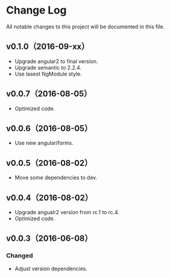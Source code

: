 # Change Log
All notable changes to this project will be documented in this file.

## v0.1.0（2016-09-xx）

- Upgrade angular2 to final version.
- Upgrade semantic to 2.2.4.
- Use lasest NgModule style. 

## v0.0.7（2016-08-05）

- Optimized code.

## v0.0.6（2016-08-05）

- Use new angular/forms.

## v0.0.5（2016-08-02）

- Move some dependencies to dev.

## v0.0.4（2016-08-02）

- Upgrade angualr2 version from rc.1 to rc.4.
- Optimized code.

## v0.0.3（2016-06-08）

### Changed

- Adjust version dependencies.